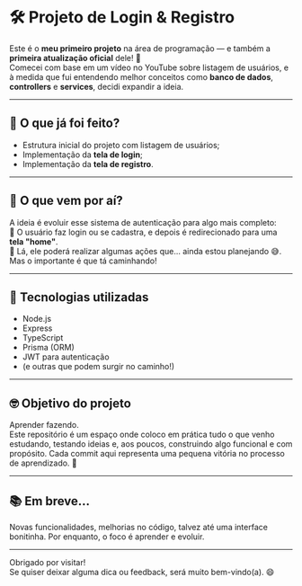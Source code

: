 # 🛠️ Projeto de Login & Registro

Este é o **meu primeiro projeto** na área de programação — e também a **primeira atualização oficial** dele! 🚀  
Comecei com base em um vídeo no YouTube sobre listagem de usuários, e à medida que fui entendendo melhor conceitos como **banco de dados**, **controllers** e **services**, decidi expandir a ideia.

---

## 📌 O que já foi feito?

- Estrutura inicial do projeto com listagem de usuários;
- Implementação da **tela de login**;
- Implementação da **tela de registro**.

---

## 🎯 O que vem por aí?

A ideia é evoluir esse sistema de autenticação para algo mais completo:  
🔐 O usuário faz login ou se cadastra, e depois é redirecionado para uma **tela "home"**.  
🏡 Lá, ele poderá realizar algumas ações que... ainda estou planejando 😅. Mas o importante é que tá caminhando!

---

## 🧪 Tecnologias utilizadas

- Node.js
- Express
- TypeScript
- Prisma (ORM)
- JWT para autenticação
- (e outras que podem surgir no caminho!)

---

## 🤓 Objetivo do projeto

Aprender fazendo.  
Este repositório é um espaço onde coloco em prática tudo o que venho estudando, testando ideias e, aos poucos, construindo algo funcional e com propósito. Cada commit aqui representa uma pequena vitória no processo de aprendizado. 🎉

---

## 📚 Em breve...

Novas funcionalidades, melhorias no código, talvez até uma interface bonitinha. Por enquanto, o foco é aprender e evoluir.

---

Obrigado por visitar!  
Se quiser deixar alguma dica ou feedback, será muito bem-vindo(a). 😄
